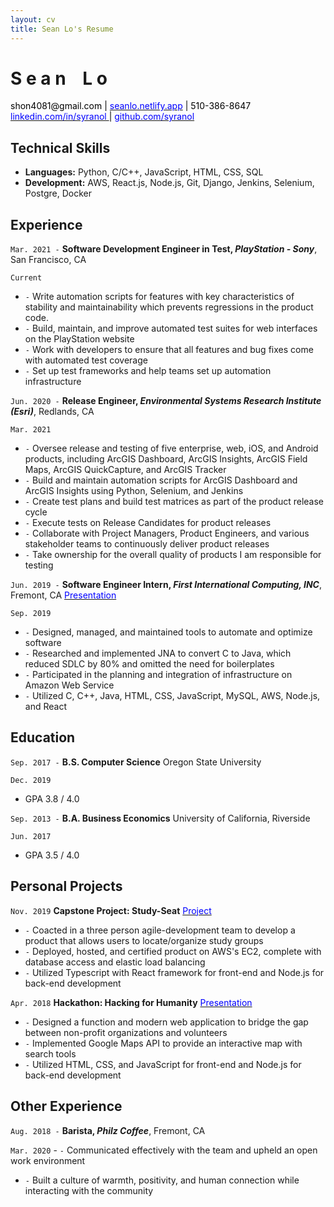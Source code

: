 ```yaml
--- 
layout: cv
title: Sean Lo's Resume
--- 
```


# S e a n     <span style="opacity:0;">_</span> L o 

<div id="webaddress">
  <a><font color="black"> shon4081@gmail.com <font color="black">| <a href="https://seanlo.netlify.app"><font color="blue"> seanlo.netlify.app</font></a> | </font>  510-386-8647 </font> </a>
</div>
  
<div id="webaddress">
  <a href="https://www.linkedin.com/in/syranol"><font color="blue">linkedin.com/in/syranol </font></a>
  <font color="black">|</font> <a href="https://github.com/syranol"><font color="blue">github.com/syranol</font></a> 
</div>

## Technical Skills  
- __Languages:__ Python, C/C++, JavaScript, HTML, CSS, SQL 
- __Development:__ AWS, React.js, Node.js, Git, Django, Jenkins, Selenium, Postgre, Docker  

## Experience  

`Mar. 2021 -`
__Software Development Engineer in Test, *PlayStation - Sony*__, San Francisco, CA 

`Current` 

- `-` Write automation scripts for features with key characteristics of stability and maintainability which prevents regressions in the product code.
- `-` Build, maintain, and improve automated test suites for web interfaces on the PlayStation website
- `-` Work with developers to ensure that all features and bug fixes come with automated test coverage
- `-` Set up test frameworks and help teams set up automation infrastructure

`Jun. 2020 -`
__Release Engineer, *Environmental Systems Research Institute (Esri)*__, Redlands, CA 

`Mar. 2021` 

- `-` Oversee release and testing of five enterprise, web, iOS, and Android products, including ArcGIS Dashboard, ArcGIS Insights, ArcGIS Field Maps, ArcGIS QuickCapture, and ArcGIS Tracker 
- `-` Build and maintain automation scripts for ArcGIS Dashboard and ArcGIS Insights using Python, Selenium, and Jenkins
- `-` Create test plans and build test matrices as part of the product release cycle
- `-` Execute tests on Release Candidates for product releases
- `-` Collaborate with Project Managers, Product Engineers, and various stakeholder teams to continuously deliver product releases 
- `-` Take ownership for the overall quality of products I am responsible for testing

`Jun. 2019 -`
__Software Engineer Intern, *First International Computing, INC*__, Fremont, CA <a href="https://www.slideshare.net/slideshow/embed_code/key/8Q79mh33AwR0jS"> <font color="blue"> Presentation </font> </a>

`Sep. 2019` 
- `-` Designed, managed, and maintained tools to automate and optimize software
- `-` Researched and implemented JNA to convert C to Java, which reduced SDLC by 80% 
and omitted the need for boilerplates
- `-` Participated in the planning and integration of infrastructure on Amazon Web Service
- `-` Utilized C, C++, Java, HTML, CSS, JavaScript, MySQL, AWS, Node.js, and React


## Education

`Sep. 2017 -`
__B.S. Computer Science__   Oregon State University

`Dec. 2019` 
- GPA 3.8 / 4.0

`Sep. 2013 -` 
__B.A. Business Economics__   University of California, Riverside

`Jun. 2017`
- GPA 3.5 / 4.0 

## Personal Projects

`Nov. 2019` 
__Capstone Project: Study-Seat__  <a href="https://github.com/syranol/Study-Seat"> <font color="blue"> Project </font> </a>

- `-` Coacted in a three person agile-development team to develop a product that allows users to locate/organize study groups
- `-` Deployed, hosted, and certified product on AWS's EC2, complete with database access and elastic load balancing 
- `-` Utilized Typescript with React framework for front-end and Node.js for back-end development

`Apr. 2018` 
__Hackathon: Hacking for Humanity__  <a href="https://xd.adobe.com/view/48a66b77-5435-4eb8-4328-1f67f7a879dc-3e97/"> <font color="blue"> Presentation </font> </a>

- `-` Designed a function and modern web application to bridge the gap between non-profit organizations and volunteers 
- `-` Implemented Google Maps API to provide an interactive map with search tools 
- `-` Utilized HTML, CSS, and JavaScript for front-end and Node.js for back-end development

## Other Experience  
`Aug. 2018 -` 
__Barista, *Philz Coffee*__, Fremont, CA  

`Mar. 2020` - `-` Communicated effectively with the team and upheld an open work environment
- `-` Built a culture of warmth, positivity, and human connection while interacting with the community  
